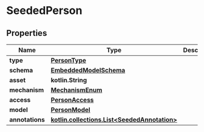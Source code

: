 
# SeededPerson

## Properties
Name | Type | Description | Notes
------------ | ------------- | ------------- | -------------
**type** | [**PersonType**](PersonType) |  | 
**schema** | [**EmbeddedModelSchema**](EmbeddedModelSchema) |  |  [optional]
**asset** | **kotlin.String** |  |  [optional]
**mechanism** | [**MechanismEnum**](MechanismEnum) |  |  [optional]
**access** | [**PersonAccess**](PersonAccess) |  |  [optional]
**model** | [**PersonModel**](PersonModel) |  |  [optional]
**annotations** | [**kotlin.collections.List&lt;SeededAnnotation&gt;**](SeededAnnotation) |  |  [optional]



